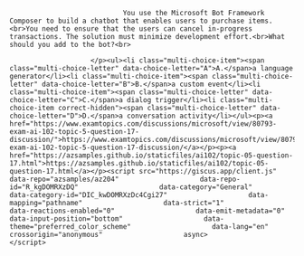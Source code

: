 <p class="card-text">
							
								You use the Microsoft Bot Framework Composer to build a chatbot that enables users to purchase items.<br>You need to ensure that the users can cancel in-progress transactions. The solution must minimize development effort.<br>What should you add to the bot?<br>
							
						</p><ul><li class="multi-choice-item"><span class="multi-choice-letter" data-choice-letter="A">A.</span>a language generator</li><li class="multi-choice-item"><span class="multi-choice-letter" data-choice-letter="B">B.</span>a custom event</li><li class="multi-choice-item"><span class="multi-choice-letter" data-choice-letter="C">C.</span>a dialog trigger</li><li class="multi-choice-item correct-hidden"><span class="multi-choice-letter" data-choice-letter="D">D.</span>a conversation activity</li></ul><p><a href="https://www.examtopics.com/discussions/microsoft/view/80793-exam-ai-102-topic-5-question-17-discussion/">https://www.examtopics.com/discussions/microsoft/view/80793-exam-ai-102-topic-5-question-17-discussion/</a></p><p><a href="https://azsamples.github.io/staticfiles/ai102/topic-05-question-17.html">https://azsamples.github.io/staticfiles/ai102/topic-05-question-17.html</a></p><script src="https://giscus.app/client.js"                    data-repo="azsamples/az204"                    data-repo-id="R_kgDOMRXzDQ"                    data-category="General"                    data-category-id="DIC_kwDOMRXzDc4Cgi27"                    data-mapping="pathname"                    data-strict="1"                    data-reactions-enabled="0"                    data-emit-metadata="0"                    data-input-position="bottom"                    data-theme="preferred_color_scheme"                    data-lang="en"                    crossorigin="anonymous"                    async>                    </script>
